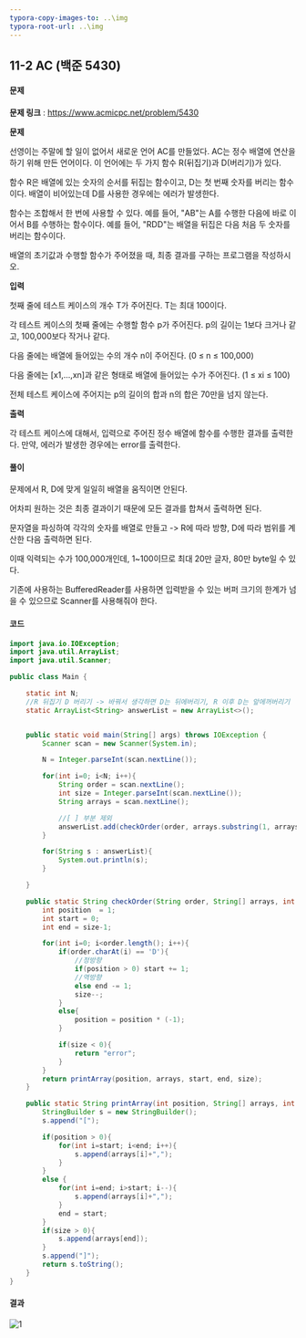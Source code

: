 ```yaml
---
typora-copy-images-to: ..\img
typora-root-url: ..\img
---
```


## 11-2 AC (백준 5430)

#### 문제

**문제 링크** : https://www.acmicpc.net/problem/5430

**문제**

선영이는 주말에 할 일이 없어서 새로운 언어 AC를 만들었다. AC는 정수 배열에 연산을 하기 위해 만든 언어이다. 이 언어에는 두 가지 함수 R(뒤집기)과 D(버리기)가 있다.

함수 R은 배열에 있는 숫자의 순서를 뒤집는 함수이고, D는 첫 번째 숫자를 버리는 함수이다. 배열이 비어있는데 D를 사용한 경우에는 에러가 발생한다.

함수는 조합해서 한 번에 사용할 수 있다. 예를 들어, "AB"는 A를 수행한 다음에 바로 이어서 B를 수행하는 함수이다. 예를 들어, "RDD"는 배열을 뒤집은 다음 처음 두 숫자를 버리는 함수이다.

배열의 초기값과 수행할 함수가 주어졌을 때, 최종 결과를 구하는 프로그램을 작성하시오.

**입력**

첫째 줄에 테스트 케이스의 개수 T가 주어진다. T는 최대 100이다.

각 테스트 케이스의 첫째 줄에는 수행할 함수 p가 주어진다. p의 길이는 1보다 크거나 같고, 100,000보다 작거나 같다.

다음 줄에는 배열에 들어있는 수의 개수 n이 주어진다. (0 ≤ n ≤ 100,000)

다음 줄에는 [x1,...,xn]과 같은 형태로 배열에 들어있는 수가 주어진다. (1 ≤ xi ≤ 100)

전체 테스트 케이스에 주어지는 p의 길이의 합과 n의 합은 70만을 넘지 않는다.

**출력**

각 테스트 케이스에 대해서, 입력으로 주어진 정수 배열에 함수를 수행한 결과를 출력한다. 만약, 에러가 발생한 경우에는 error를 출력한다.

#### 풀이

문제에서 R, D에 맞게 일일히 배열을 움직이면 안된다.

어차피 원하는 것은 최종 결과이기 때문에 모든 결과를 합쳐서 출력하면 된다.

문자열을 파싱하여 각각의 숫자를 배열로 만들고 -> R에 따라 방향, D에 따라 범위를 계산한 다음 출력하면 된다.



이때 익력되는 수가 100,000개인데, 1~100이므로 최대 20만 글자, 80만 byte일 수 있다.

기존에 사용하는 BufferedReader를 사용하면 입력받을 수 있는 버퍼 크기의 한계가 넘을 수 있으므로 Scanner를 사용해줘야 한다.



#### 코드

````java
import java.io.IOException;
import java.util.ArrayList;
import java.util.Scanner;

public class Main {

    static int N;
    //R 뒤집기 D 버리기 -> 바꿔서 생각하면 D는 뒤에버리기, R 이후 D는 앞에꺼버리기
    static ArrayList<String> answerList = new ArrayList<>();


    public static void main(String[] args) throws IOException {
        Scanner scan = new Scanner(System.in);

        N = Integer.parseInt(scan.nextLine());

        for(int i=0; i<N; i++){
            String order = scan.nextLine();
            int size = Integer.parseInt(scan.nextLine());
            String arrays = scan.nextLine();

            //[ ] 부분 제외
            answerList.add(checkOrder(order, arrays.substring(1, arrays.length()-1).split(","), size));
        }

        for(String s : answerList){
            System.out.println(s);
        }

    }

    public static String checkOrder(String order, String[] arrays, int size){
        int position  = 1;
        int start = 0;
        int end = size-1;

        for(int i=0; i<order.length(); i++){
            if(order.charAt(i) == 'D'){
                //정방향
                if(position > 0) start += 1;
                //역방향
                else end -= 1;
                size--;
            }
            else{
                position = position * (-1);
            }

            if(size < 0){
                return "error";
            }
        }
        return printArray(position, arrays, start, end, size);
    }

    public static String printArray(int position, String[] arrays, int start, int end, int size){
        StringBuilder s = new StringBuilder();
        s.append("[");

        if(position > 0){
            for(int i=start; i<end; i++){
                s.append(arrays[i]+",");
            }
        }
        else {
            for(int i=end; i>start; i--){
                s.append(arrays[i]+",");
            }
            end = start;
        }
        if(size > 0){
            s.append(arrays[end]);
        }
        s.append("]");
        return s.toString();
    }
}
````



#### 결과

![1](result-11-2.png)

